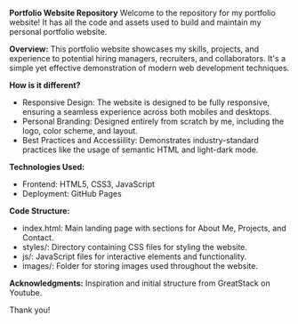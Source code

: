 **Portfolio Website Repository**
Welcome to the repository for my portfolio website! It has all the code and assets used to build and maintain my personal portfolio website.

**Overview:** This portfolio website showcases my skills, projects, and experience to potential hiring managers, recruiters, and collaborators. It's a simple yet effective demonstration of modern web development techniques.

**How is it different?**
- Responsive Design: The website is designed to be fully responsive, ensuring a seamless experience across both mobiles and desktops.
- Personal Branding: Designed entirely from scratch by me, including the logo, color scheme, and layout.
- Best Practices and Accessiility: Demonstrates industry-standard practices like the usage of semantic HTML and light-dark mode. 

**Technologies Used:**
- Frontend: HTML5, CSS3, JavaScript
- Deployment: GitHub Pages

**Code Structure:**
- index.html: Main landing page with sections for About Me, Projects, and Contact.
- styles/: Directory containing CSS files for styling the website.
- js/: JavaScript files for interactive elements and functionality.
- images/: Folder for storing images used throughout the website.

**Acknowledgments:**
Inspiration and initial structure from GreatStack on Youtube.

Thank you!
